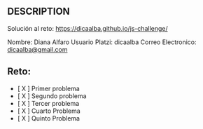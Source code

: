 ## DESCRIPTION

Solución al reto: https://dicaalba.github.io/js-challenge/

Nombre: Diana Alfaro
Usuario Platzi: dicaalba
Correo Electronico: dicaalba@gmail.com

## Reto:

- [ X ] Primer problema
- [ X ] Segundo problema
- [ X ] Tercer problema
- [ X ] Cuarto Problema
- [ X ] Quinto Problema
